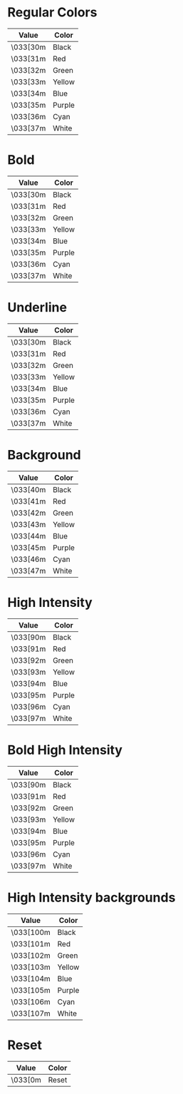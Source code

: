 # Regular Colors

| Value    | Color  |
| -------- | ------ |
| \033[30m | Black  |
| \033[31m | Red    |
| \033[32m | Green  |
| \033[33m | Yellow |
| \033[34m | Blue   |
| \033[35m | Purple |
| \033[36m | Cyan   |
| \033[37m | White  |

# Bold

| Value    | Color  |
| -------- | ------ |
| \033[30m | Black  |
| \033[31m | Red    |
| \033[32m | Green  |
| \033[33m | Yellow |
| \033[34m | Blue   |
| \033[35m | Purple |
| \033[36m | Cyan   |
| \033[37m | White  |

# Underline

| Value    | Color  |
| -------- | ------ |
| \033[30m | Black  |
| \033[31m | Red    |
| \033[32m | Green  |
| \033[33m | Yellow |
| \033[34m | Blue   |
| \033[35m | Purple |
| \033[36m | Cyan   |
| \033[37m | White  |

# Background

| Value  | Color  |
| ------ | ------ |
| \033[40m | Black  |
| \033[41m | Red    |
| \033[42m | Green  |
| \033[43m | Yellow |
| \033[44m | Blue   |
| \033[45m | Purple |
| \033[46m | Cyan   |
| \033[47m | White  |

# High Intensity

| Value    | Color  |
| -------- | ------ |
| \033[90m | Black  |
| \033[91m | Red    |
| \033[92m | Green  |
| \033[93m | Yellow |
| \033[94m | Blue   |
| \033[95m | Purple |
| \033[96m | Cyan   |
| \033[97m | White  |

# Bold High Intensity

| Value    | Color  |
| -------- | ------ |
| \033[90m | Black  |
| \033[91m | Red    |
| \033[92m | Green  |
| \033[93m | Yellow |
| \033[94m | Blue   |
| \033[95m | Purple |
| \033[96m | Cyan   |
| \033[97m | White  |

# High Intensity backgrounds

| Value     | Color  |
| --------- | ------ |
| \033[100m | Black  |
| \033[101m | Red    |
| \033[102m | Green  |
| \033[103m | Yellow |
| \033[104m | Blue   |
| \033[105m | Purple |
| \033[106m | Cyan   |
| \033[107m | White  |

# Reset

| Value | Color  |
| ----- | ------ |
| \033[0m | Reset  |